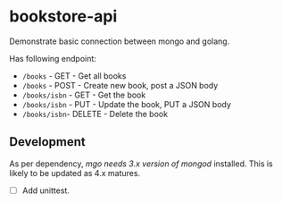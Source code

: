 # bookstore-api

Demonstrate basic connection between mongo and golang.

Has following endpoint:

 - `/books` - GET - Get all books
 - `/books` - POST - Create new book, post a JSON body
 - `/books/isbn` - GET - Get the book
 - `/books/isbn` - PUT - Update the book, PUT a JSON body
 - `/books/isbn`- DELETE - Delete the book


## Development

As per dependency, _mgo needs 3.x version of mongod_ installed. This is likely to be updated as 4.x matures.

 - [ ] Add unittest.
